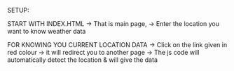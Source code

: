 SETUP:




START WITH INDEX.HTML
-> That is main page,
-> Enter the location you want to know weather data



FOR KNOWING YOU CURRENT LOCATION DATA
-> Click on the link given in red colour
-> it will redirect you to another page
-> The js code will automatically detect the location & will give the data
